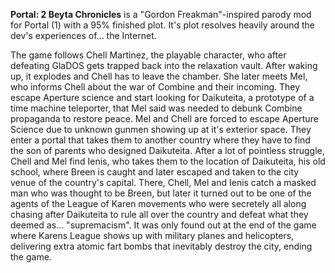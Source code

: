 **Portal: 2 Beyta Chronicles** is a "Gordon Freakman"-inspired parody mod for Portal (1) with a 95% finished plot. It's plot resolves heavily around the dev's experiences of... the Internet.

The game follows Chell Martinez, the playable character, who after defeating GlaDOS gets trapped back into the relaxation vault. After waking up, it explodes and Chell has to leave the chamber. She later meets Mel, who informs Chell about the war of Combine and their incoming. They escape Aperture science and start looking for Daikuteita, a prototype of a time machine teleporter, that Mel said was needed to debunk Combine propaganda to restore peace. Mel and Chell are forced to escape Aperture Science due to unknown gunmen showing up at it's exterior space. They enter a portal that takes them to another country where they have to find the son of parents who designed Daikuteita. After a lot of pointless struggle, Chell and Mel find Ienis, who takes them to the location of Daikuteita, his old school, where Breen is caught and later escaped and taken to the city venue of the country's capital. There, Chell, Mel and Ienis catch a masked man who was thought to be Breen, but later it turned out to be one of the agents of the League of Karen movements who were secretely all along chasing after Daikuteita to rule all over the country and defeat what they deemed as... "supremacism". It was only found out at the end of the game where Karens League shows up with military planes and helicopters, delivering extra atomic fart bombs that inevitably destroy the city, ending the game.
